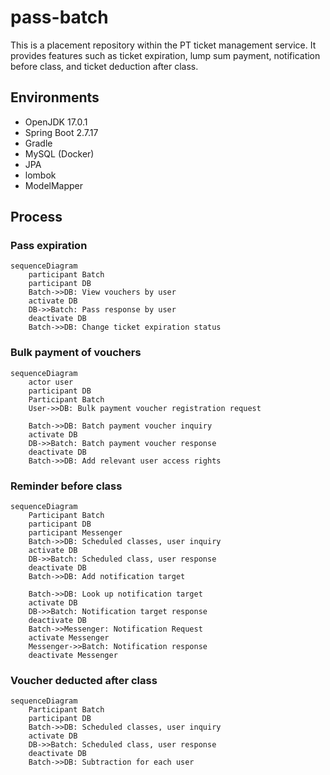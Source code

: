 # pass-batch

This is a placement repository within the PT ticket management service.
It provides features such as ticket expiration, lump sum payment, notification before class, and ticket deduction after class.


## Environments
* OpenJDK 17.0.1 
* Spring Boot 2.7.17 
* Gradle 
* MySQL (Docker)
* JPA 
* lombok 
* ModelMapper

## Process
### Pass expiration
```mermaid
sequenceDiagram
    participant Batch
    participant DB
    Batch->>DB: View vouchers by user
    activate DB
    DB->>Batch: Pass response by user
    deactivate DB
    Batch->>DB: Change ticket expiration status
```

### Bulk payment of vouchers
```mermaid
sequenceDiagram
    actor user
    participant DB
    Participant Batch
    User->>DB: Bulk payment voucher registration request

    Batch->>DB: Batch payment voucher inquiry
    activate DB
    DB->>Batch: Batch payment voucher response
    deactivate DB
    Batch->>DB: Add relevant user access rights
```

### Reminder before class
```mermaid
sequenceDiagram
    Participant Batch
    participant DB
    participant Messenger
    Batch->>DB: Scheduled classes, user inquiry
    activate DB
    DB->>Batch: Scheduled class, user response
    deactivate DB
    Batch->>DB: Add notification target
    
    Batch->>DB: Look up notification target
    activate DB
    DB->>Batch: Notification target response
    deactivate DB
    Batch->>Messenger: Notification Request
    activate Messenger
    Messenger->>Batch: Notification response
    deactivate Messenger
```

### Voucher deducted after class
```mermaid
sequenceDiagram
    Participant Batch
    participant DB
    Batch->>DB: Scheduled classes, user inquiry
    activate DB
    DB->>Batch: Scheduled class, user response
    deactivate DB
    Batch->>DB: Subtraction for each user
```
